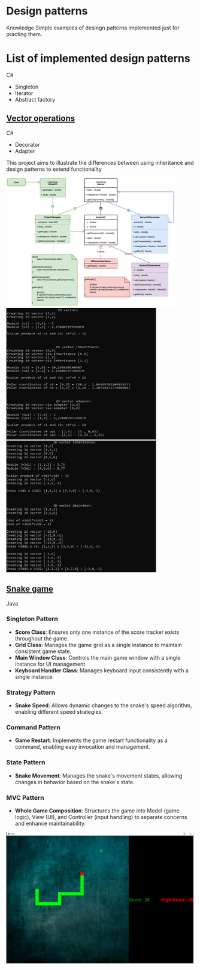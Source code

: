 # Design patterns
Knowledge Simple examples of desingn patterns implemented just for practing them.

# List of implemented design patterns

C#
- Singleton
- Iterator
- Abstract factory

## [Vector operations](./Decorator&Adapter/)

C#



- Decorator
- Adapter


This project aims to illustrate the differences between using inheritance and design patterns to extend functionality






![alt text](image-1.png)    <img src="image-4.png" alt="alt text" width="400" height="350"/>    <img src="image-5.png" alt="alt text" width="400" height="350"/>


## [Snake game](./Snake_multiple_dp/)

Java




### Singleton Pattern

- **Score Class**: Ensures only one instance of the score tracker exists throughout the game.
- **Grid Class**: Manages the game grid as a single instance to maintain consistent game state.
- **Main Window Class**: Controls the main game window with a single instance for UI management.
- **Keyboard Handler Class**: Manages keyboard input consistently with a single instance.

### Strategy Pattern

- **Snake Speed**: Allows dynamic changes to the snake's speed algorithm, enabling different speed strategies.

### Command Pattern

- **Game Restart**: Implements the game restart functionality as a command, enabling easy invocation and management.

### State Pattern

- **Snake Movement**: Manages the snake's movement states, allowing changes in behavior based on the snake's state.

### MVC Pattern

- **Whole Game Composition**: Structures the game into Model (game logic), View (UI), and Controller (input handling) to separate concerns and enhance maintainability.


<img src="image-2.png" alt="alt text" width="500" height="350"/>

